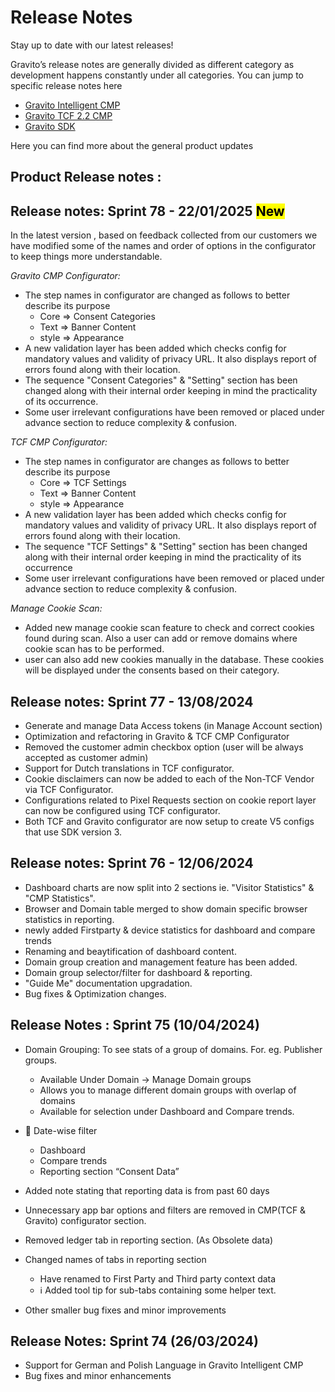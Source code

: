# Release Notes

Stay up to date with our latest releases!

Gravito’s release notes are generally divided as different category as development happens constantly under all categories. You can jump to specific release notes here

- [Gravito Intelligent CMP](https://docs.gravito.net/Gravito_Intelligent_CMP/Release_Notes/)
- [Gravito TCF 2.2 CMP](https://docs.gravito.net/Gravito_TCF_2.2_CMP/Release_Notes/)
- [Gravito SDK](https://docs.gravito.net/Gravito_SDK/Release_Notes/)

Here you can find more about the general product updates

## Product Release notes :

## Release notes: Sprint 78 - 22/01/2025 <mark>New</mark>

In the latest version , based on feedback collected from our customers we have modified some of the names and order of options in the configurator to keep things more understandable.

_Gravito CMP Configurator:_

- The step names in configurator are changed as follows to better describe its purpose
    - Core => Consent Categories
    - Text => Banner Content
    - style => Appearance
- A new validation layer has been added which checks config for mandatory values and validity of privacy URL. It also displays report of errors found along with their location.
- The sequence "Consent Categories" & "Setting" section has been changed along with their internal order keeping in mind the practicality of its occurrence.
- Some user irrelevant configurations have been removed or placed under advance section to reduce complexity & confusion.

_TCF CMP Configurator:_

- The step names in configurator are changes as follows to better describe its purpose
    - Core => TCF Settings
    - Text => Banner Content
    - style => Appearance
- A new validation layer has been added which checks config for mandatory values and validity of privacy URL. It also displays report of errors found along with their location.
- The sequence "TCF Settings" & "Setting" section has been changed along with their internal order keeping in mind the practicality of its occurrence
- Some user irrelevant configurations have been removed or placed under advance section to reduce complexity & confusion.

_Manage Cookie Scan:_

- Added new manage cookie scan feature to check and correct cookies found during scan. Also a user can add or remove domains where cookie scan has to be performed.
- user can also add new cookies manually in the database. These cookies will be displayed under the consents based on their category.

## Release notes: Sprint 77 - 13/08/2024

- Generate and manage Data Access tokens (in Manage Account section)
- Optimization and refactoring in Gravito & TCF CMP Configurator
- Removed the customer admin checkbox option (user will be always accepted as customer admin)
- Support for Dutch translations in TCF configurator.
- Cookie disclaimers can now be added to each of the Non-TCF Vendor via TCF Configurator.
- Configurations related to Pixel Requests section on cookie report layer can now be configured using TCF configurator.
- Both TCF and Gravito configurator are now setup to create V5 configs that use SDK version 3.

## Release notes: Sprint 76 - 12/06/2024

- Dashboard charts are now split into 2 sections ie. "Visitor Statistics" & "CMP Statistics".
- Browser and Domain table merged to show domain specific browser statistics in reporting.
- newly added Firstparty & device statistics for dashboard and compare trends
- Renaming and beaytification of dashboard content.
- Domain group creation and management feature has been added.
- Domain group selector/filter for dashboard & reporting.
- "Guide Me" documentation upgradation.
- Bug fixes & Optimization changes.

## Release Notes : Sprint 75 (10/04/2024)

- Domain Grouping: To see stats of a group of domains. For. eg. Publisher groups.

    - Available Under Domain -> Manage Domain groups
    - Allows you to manage different domain groups with overlap of domains
    - Available for selection under Dashboard and Compare trends.

- 📅 Date-wise filter

    - Dashboard
    - Compare trends
    - Reporting section “Consent Data”

- Added note stating that reporting data is from past 60 days
- Unnecessary app bar options and filters are removed in CMP(TCF & Gravito) configurator section.
- Removed ledger tab in reporting section. (As Obsolete data)
- Changed names of tabs in reporting section

  - Have renamed to First Party and Third party context data
  - ℹ Added tool tip for sub-tabs containing some helper text.

- Other smaller bug fixes and minor improvements

## Release Notes: Sprint 74 (26/03/2024)

- Support for German and Polish Language in Gravito Intelligent CMP
- Bug fixes and minor enhancements
